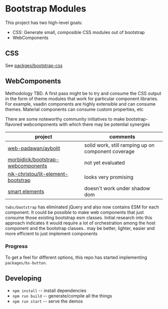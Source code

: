 # Bootstrap Modules

This project has two high-level goals:

- CSS: Generate small, composible CSS modules out of bootstrap
- WebComponents

## CSS

See [packges/bootstrap-css](https://github.com/robrez/bootstrap-modules/tree/master/packages/bootstrap-css)

## WebComponents

Methodology TBD.  A first pass might be to try and consume the CSS output in the form of theme modules that work for particular component libraries.  For example, vaadin components are highly extensible and can consume themes.  Material components can consume custom properties, etc

There are some noteworthy community initiatives to make bootstrap-flavored webcomponents with which there may be potential synergies

project  | comments
---------|----------------
[web-padawan/aybolit](https://github.com/web-padawan/aybolit) | solid work, still ramping up on component coverage
[morbidick/bootstrap-webcomponents](https://github.com/morbidick/bootstrap-webcomponents) | not yet evaluated
[nik-christou/lit-element-bootstrap](https://github.com/nik-christou/lit-element-bootstrap) | looks very promising
[smart elements](https://github.com/HTMLElements/Bootstrap-Web-Components) | doesn't work under shadow dom

`twbs/bootstrap` has eliminated jQuery and also now contains ESM for each component.  It could be possible to make web components that just consume those existing bootstrap esm classes. Initial research into this approach indicates it would require a lot of orchestration among the host component and the bootstrap classes.. may be better, lighter, easier and more efficient to just implement components

### Progress

To get a feel for different options, this repo has started implementing `packages/bs-button`.

## Developing

- `npm install` -- install dependencies
- `npm run build` -- generate/compile all the things
- `npm run start` -- serve the demos
